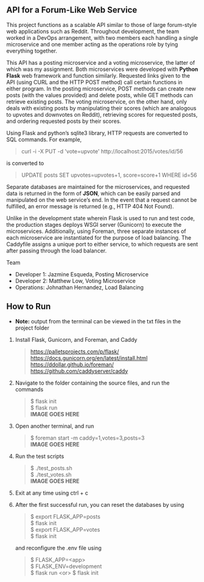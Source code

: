 ## API for a Forum-Like Web Service
This project functions as a scalable API similar to those of large forum-style web applications such as Reddit. Throughout development, the team worked in a DevOps arrangement, with two members each handling a single microservice and one member acting as the operations role by tying everything together.

This API has a posting microservice and a voting microservice, the latter of which was my assignment. Both microservices were developed with **Python Flask** web framework and function similarly. Requested links given to the API (using CURL and the HTTP POST method) call certain functions in either program. In the posting microservice, POST methods can create new posts (with the values provided) and delete posts, while GET methods can retrieve existing posts. The voting microservice, on the other hand, only deals with existing posts by manipulating their scores (which are analogous to upvotes and downvotes on Reddit), retrieving scores for requested posts, and ordering requested posts by their scores. 

Using Flask and python’s sqlite3 library, HTTP requests are converted to SQL commands. For example,
>curl -i -X PUT -d 'vote=upvote' http://localhost:2015/votes/id/56

is converted to 
>UPDATE posts SET upvotes=upvotes+1, score=score+1 WHERE id=56

Separate databases are maintained for the microservices, and requested data is returned in the form of **JSON**, which can be easily parsed and manipulated on the web service’s end. In the event that a request cannot be fulfilled, an error message is returned (e.g., HTTP 404 Not Found).

Unlike in the development state wherein Flask is used to run and test code, the production stages deploys WSGI server (Gunicorn) to execute the microservices. Additionally, using Foreman, three separate instances of each microservice are instantiated for the purpose of load balancing. The Caddyfile assigns a unique port to either service, to which requests are sent after passing through the load balancer.

Team
- Developer 1: Jazmine Esqueda, Posting Microservice
- Developer 2: Matthew Low, Voting Microservice
- Operations: Johnathan Hernandez, Load Balancing

## How to Run
* **Note:** output from the terminal can be viewed in the txt files in the project folder
1. Install Flask, Gunicorn, and Foreman, and Caddy
   >https://palletsprojects.com/p/flask/  
   >https://docs.gunicorn.org/en/latest/install.html  
   >https://ddollar.github.io/foreman/  
   >https://github.com/caddyserver/caddy  
2. Navigate to the folder containing the source files, and run the commands
   >$ flask init  
   >$ flask run  
**IMAGE GOES HERE**
3. Open another terminal, and run
   >$ foreman start -m caddy=1,votes=3,posts=3  
**IMAGE GOES HERE**
4. Run the test scripts
   >$ ./test_posts.sh  
   >$ ./test_votes.sh  
**IMAGE GOES HERE**
5. Exit at any time using ctrl + c
6. After the first successful run, you can reset the databases by using
   >$ export FLASK_APP=posts  
   >$ flask init  
   >$ export FLASK_APP=votes  
   >$ flask init

   and reconfigure the .env file using 
   >$ FLASK_APP=\<app\>  
   >$ FLASK_ENV=development  
   >$ flask run \<or\> $ flask init  
